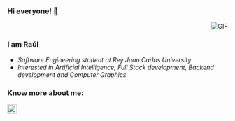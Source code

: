 ### Hi everyone! 👋

<img align="right" alt="GIF" src="https://media.giphy.com/media/xVRRDVP6lqtNQJrzN7/giphy.gif" />

<br />

### I am Raúl
- *Software Engineering student at Rey Juan Carlos University*
- *Interested in Artificial Intelligence, Full Stack development, Backend development and Computer Graphics*

### Know more about me: 
<a href="https://es.linkedin.com/in/ra%C3%BAl-colino-singh-a091291b2">
  <img align="left"  width="22px" alt="Raul Linkedin" width="22px" src="https://cdn.jsdelivr.net/npm/simple-icons@v3/icons/linkedin.svg" />
</a>

<!--
<a href="mailto:raulcs4dev@gmail.com" target="_blank">
  <img align="left"  width="22px" alt="Raul Gmail" width="22px" src="https://cdn.jsdelivr.net/npm/simple-icons@3.10.0/icons/gmail.svg" />
</a>
### I like
* Technology and software
* Sports
* Nature
<div align="center">
  <img width="" src="https://github-readme-stats.vercel.app/api/top-langs/?username=RaulColino&layout=compact&hide_title=1&card_width=300" alt="top languages stats" />
  <br />
  <br />
</div>
<a href="https://github.com/RaulColino">
  <img align="center" src="https://github-readme-stats.vercel.app/api/top-langs/?username=RaulColino&theme=light&hide_langs_below=1" />
</a>
<a href="https://github.com/RaulColino">
 <img align="center" src="https://github-readme-stats.vercel.app/api?username=RaulColino&show_icons=true&theme=light&line_height=27" alt="github stats"/>
</a>
-->

<!--
**RaulColino/RaulColino** is a ✨ _special_ ✨ repository because its `README.md` (this file) appears on your GitHub profile.


Here are some ideas to get you started:

- 🔭 I’m currently working on ...
- 🌱 I’m currently learning ...
- 👯 I’m looking to collaborate on ...
- 🤔 I’m looking for help with ...
- 💬 Ask me about ...
- 📫 How to reach me: ...
- 😄 Pronouns: ...
- ⚡ Fun fact: ...
-->
